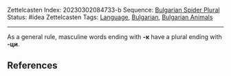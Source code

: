 Zettelcasten Index: 20230302084733-b
Sequence: [Bulgarian Spider Plural](Bulgarian%20Spider%20Plural.md)
Status: #idea
Zettelcasten Tags: [Language](../map-of-content/Language.md), [Bulgarian](../map-of-content/Bulgarian.md), [Bulgarian Animals](Bulgarian%20Animals.md)

---

As a general rule, masculine words ending with **-к** have a plural ending with **-ци**. 

## References
